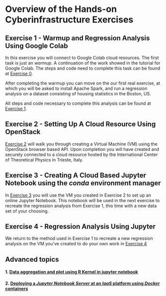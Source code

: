 # Overview of the Hands-on Cyberinfrastructure Exercises

## Exercise 1 - Warmup and Regression Analysis Using Google Colab

In this exercise you will connect to Google Colab cloud resources.
The first task is just an *warmup*. A continuation of the work showed in the
tutorial for Google Colab. The steps and code need to complete this task can be
found at [Exercise 0](01-warmup-google-colab.md).

After completing the warmup you can move on the our first real exercise, at
which you will be asked to install Apache Spark, and run a regression analysis
on a dataset consisting of housing statistics in the Boston, US.

All steps and code necessary to complete this analysis can be found at
[Exercise 1](01-Regression_Google_Colab.md).

## Exercise 2 - Setting Up A Cloud Resource Using OpenStack

[Exercise 2](02-Create_A_VM.md) will walk you through creating a Virtual
Machine (VM) using the OpenStack browser based API. Upon completion you will
have created and securely connected to a cloud resource hosted by the
International Center of Theoretical Physics in Trieste, Italy. 

## Exercise 3 - Creating A Cloud Based Jupyter Notebook using the *conda* environment manager

In [Exercise 3](07-install-jupyter-with-conda.md) you will use the VM you created in
Exercise 2 to set up an online Jupyter Notebook. This notebook will be used in
the next exercise to recreate the regression analysis from Exercise 1, this
time with a new data set of your choosing. 

## Exercise 4 - Regression Analysis Using Jupyter

We return to the method used in Exercise 1 to recreate a new regression
analysis on the VM you've created to do your own work in [Exercise
4](04-OpenStack_Regression_Analysis.md)

## Advanced topics

#### 1. [Data aggregation and plot using R Kernel in jupyter notebook](working-with-R-scatterplot.ipynb)

#### 2. [Deploying a *Jupyter Notebook Server* at an *IaaS* platform using *Docker* containers](06-install-conda-inside-docker.md)


